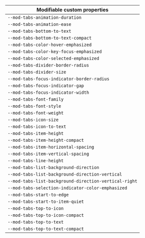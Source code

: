 | Modifiable custom properties |
| --- |
| `--mod-tabs-animation-duration` |
| `--mod-tabs-animation-ease` |
| `--mod-tabs-bottom-to-text` |
| `--mod-tabs-bottom-to-text-compact` |
| `--mod-tabs-color-hover-emphasized` |
| `--mod-tabs-color-key-focus-emphasized` |
| `--mod-tabs-color-selected-emphasized` |
| `--mod-tabs-divider-border-radius` |
| `--mod-tabs-divider-size` |
| `--mod-tabs-focus-indicator-border-radius` |
| `--mod-tabs-focus-indicator-gap` |
| `--mod-tabs-focus-indicator-width` |
| `--mod-tabs-font-family` |
| `--mod-tabs-font-style` |
| `--mod-tabs-font-weight` |
| `--mod-tabs-icon-size` |
| `--mod-tabs-icon-to-text` |
| `--mod-tabs-item-height` |
| `--mod-tabs-item-height-compact` |
| `--mod-tabs-item-horizontal-spacing` |
| `--mod-tabs-item-vertical-spacing` |
| `--mod-tabs-line-height` |
| `--mod-tabs-list-background-direction` |
| `--mod-tabs-list-background-direction-vertical` |
| `--mod-tabs-list-background-direction-vertical-right` |
| `--mod-tabs-selection-indicator-color-emphasized` |
| `--mod-tabs-start-to-edge` |
| `--mod-tabs-start-to-item-quiet` |
| `--mod-tabs-top-to-icon` |
| `--mod-tabs-top-to-icon-compact` |
| `--mod-tabs-top-to-text` |
| `--mod-tabs-top-to-text-compact` |
